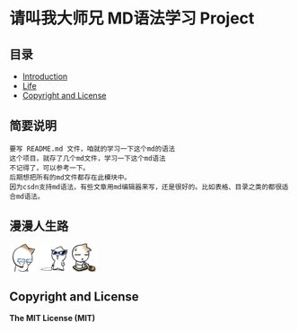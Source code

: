 # 请叫我大师兄 MD语法学习 Project 

## 目录
* [Introduction](#简要说明)
* [Life](#漫漫人生路)
* [Copyright and License](#copyright-and-license)


## 简要说明
```
要写 README.md 文件，咱就的学习一下这个md的语法  
这个项目，就存了几个md文件，学习一下这个md语法  
不记得了，可以参考一下。  
后期想把所有的md文件都存在此模块中。  
因为csdn支持md语法，有些文章用md编辑器来写，还是很好的。比如表格、目录之类的都很适合md语法。
```


## 漫漫人生路
![begin][start] ![going on][going on] ![going on][going on more]

## Copyright and License
**The MIT License (MIT)**


[start]:https://github.com/cmshome/x/blob/master/md/src/main/java/com/lxk/imgs/me/1.gif "刚刚毕业，好好学习。"
[going on]:https://github.com/cmshome/x/blob/master/md/src/main/java/com/lxk/imgs/me/2.gif "渐入佳境，高调装逼。"
[going on more]:https://github.com/cmshome/x/blob/master/md/src/main/java/com/lxk/imgs/me/3.gif "最高境界，低调低调。"
[lips]:https://github.com/jsw0528/rails_emoji/raw/master/vendor/assets/images/emojis/kiss.png "烈焰红唇"


